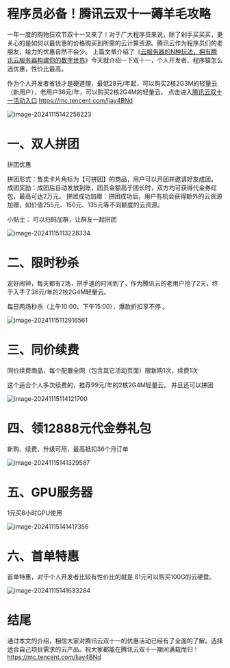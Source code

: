 # 程序员必备！腾讯云双十一薅羊毛攻略

一年一度的购物狂欢节双十一又来了！对于广大程序员来说，除了剁手买买买，更关心的是如何以最优惠的价格购买到所需的云计算资源。腾讯云作为程序员们的老朋友，给力的优惠自然不会少。
上篇文章介绍了《[云服务器的N种玩法，拥有腾讯云服务器构建你的数字世界](https://mp.weixin.qq.com/s/4YCql2GecDKT25hOomC6gQ)》今天就介绍一下双十一，个人开发者、程序猿怎么选优惠，性价比最高。

作为个人开发者省钱才是硬道理，最低28元/年起，可以购买2核2G3M的轻量云（新用户），老用户36元/年，可以购买2核2G4M的轻量云。 点击进入[腾讯云双十一活动入口](https://mc.tencent.com/Ijay4BNd) https://mc.tencent.com/Ijay4BNd

![image-20241115142258223](https://imgoss.xgss.net/picgo/image-20241115142258223.png?aliyun)

# 一、双人拼团

拼团优惠

拼团形式：售卖卡片角标为【可拼团】的商品，用户可以开团并邀请好友成团。
成团奖励：成团后自动发放到账，团员金额高于团长时，双方均可获得代金券红包，最高可达2万元。
拼团成功加赠：拼团成功后，用户有机会获得额外的云资源加赠，如价值255元、150元、135元等不同额度的云资源。



小贴士： 可以扫码加群，让群友一起拼团

![image-20241115113228334](https://imgoss.xgss.net/picgo/image-20241115113228334.png?aliyun)

# 二、限时秒杀

定好闹钟，每天都有2场，拼手速的时间到了，作为腾讯云的老用户抢了2天，终于入手了36元/年的2核2G4M轻量云。

每日两场秒杀（上午10:00、下午15:00），爆款折扣享不停 。

![image-20241115112916561](https://imgoss.xgss.net/picgo/image-20241115112916561.png?aliyun)

# 三、同价续费

同价续费商品，每个配置全网（包含其它活动页面）限新购1次，续费1次 

这个适合个人多次续费的，推荐99元/年的2核2G4M轻量云。 并且还可以拼团

![image-20241115114121700](https://imgoss.xgss.net/picgo/image-20241115114121700.png?aliyun)



# 四、领12888元代金券礼包

新购、续费、升级可用，最高抵扣36个月订单

![image-20241115141329587](https://imgoss.xgss.net/picgo/image-20241115141329587.png?aliyun)

# 五、GPU服务器

1元买8小时GPU使用

![image-20241115141417356](https://imgoss.xgss.net/picgo/image-20241115141417356.png?aliyun)

# 六、首单特惠

首单特惠，对于个人开发者比较有性价比的就是 81元可以购买100G的云硬盘。

![image-20241115141633284](https://imgoss.xgss.net/picgo/image-20241115141633284.png?aliyun)



# 结尾

通过本文的介绍，相信大家对腾讯云双十一的优惠活动已经有了全面的了解。选择适合自己项目需求的云产品。祝大家都能在腾讯云双十一期间满载而归！ https://mc.tencent.com/Ijay4BNd



